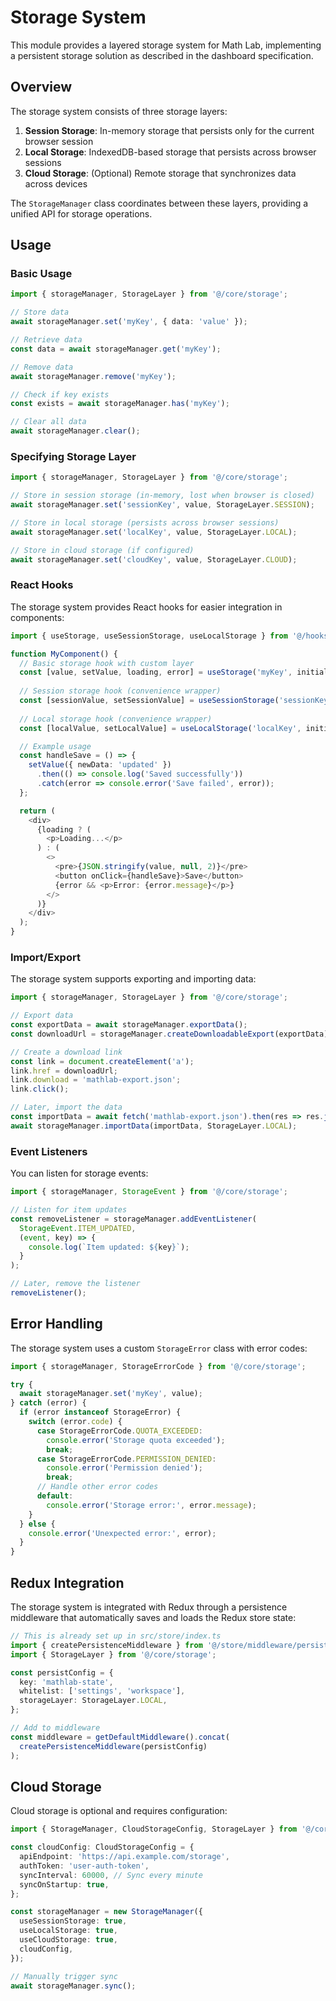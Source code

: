 # Storage System

This module provides a layered storage system for Math Lab, implementing a persistent storage solution as described in the dashboard specification.

## Overview

The storage system consists of three storage layers:

1. **Session Storage**: In-memory storage that persists only for the current browser session
2. **Local Storage**: IndexedDB-based storage that persists across browser sessions
3. **Cloud Storage**: (Optional) Remote storage that synchronizes data across devices

The `StorageManager` class coordinates between these layers, providing a unified API for storage operations.

## Usage

### Basic Usage

```typescript
import { storageManager, StorageLayer } from '@/core/storage';

// Store data
await storageManager.set('myKey', { data: 'value' });

// Retrieve data
const data = await storageManager.get('myKey');

// Remove data
await storageManager.remove('myKey');

// Check if key exists
const exists = await storageManager.has('myKey');

// Clear all data
await storageManager.clear();
```

### Specifying Storage Layer

```typescript
import { storageManager, StorageLayer } from '@/core/storage';

// Store in session storage (in-memory, lost when browser is closed)
await storageManager.set('sessionKey', value, StorageLayer.SESSION);

// Store in local storage (persists across browser sessions)
await storageManager.set('localKey', value, StorageLayer.LOCAL);

// Store in cloud storage (if configured)
await storageManager.set('cloudKey', value, StorageLayer.CLOUD);
```

### React Hooks

The storage system provides React hooks for easier integration in components:

```typescript
import { useStorage, useSessionStorage, useLocalStorage } from '@/hooks/useStorage';

function MyComponent() {
  // Basic storage hook with custom layer
  const [value, setValue, loading, error] = useStorage('myKey', initialValue, StorageLayer.LOCAL);
  
  // Session storage hook (convenience wrapper)
  const [sessionValue, setSessionValue] = useSessionStorage('sessionKey', initialValue);
  
  // Local storage hook (convenience wrapper)
  const [localValue, setLocalValue] = useLocalStorage('localKey', initialValue);

  // Example usage
  const handleSave = () => {
    setValue({ newData: 'updated' })
      .then(() => console.log('Saved successfully'))
      .catch(error => console.error('Save failed', error));
  };

  return (
    <div>
      {loading ? (
        <p>Loading...</p>
      ) : (
        <>
          <pre>{JSON.stringify(value, null, 2)}</pre>
          <button onClick={handleSave}>Save</button>
          {error && <p>Error: {error.message}</p>}
        </>
      )}
    </div>
  );
}
```

### Import/Export

The storage system supports exporting and importing data:

```typescript
import { storageManager, StorageLayer } from '@/core/storage';

// Export data
const exportData = await storageManager.exportData();
const downloadUrl = storageManager.createDownloadableExport(exportData);

// Create a download link
const link = document.createElement('a');
link.href = downloadUrl;
link.download = 'mathlab-export.json';
link.click();

// Later, import the data
const importData = await fetch('mathlab-export.json').then(res => res.json());
await storageManager.importData(importData, StorageLayer.LOCAL);
```

### Event Listeners

You can listen for storage events:

```typescript
import { storageManager, StorageEvent } from '@/core/storage';

// Listen for item updates
const removeListener = storageManager.addEventListener(
  StorageEvent.ITEM_UPDATED, 
  (event, key) => {
    console.log(`Item updated: ${key}`);
  }
);

// Later, remove the listener
removeListener();
```

## Error Handling

The storage system uses a custom `StorageError` class with error codes:

```typescript
import { storageManager, StorageErrorCode } from '@/core/storage';

try {
  await storageManager.set('myKey', value);
} catch (error) {
  if (error instanceof StorageError) {
    switch (error.code) {
      case StorageErrorCode.QUOTA_EXCEEDED:
        console.error('Storage quota exceeded');
        break;
      case StorageErrorCode.PERMISSION_DENIED:
        console.error('Permission denied');
        break;
      // Handle other error codes
      default:
        console.error('Storage error:', error.message);
    }
  } else {
    console.error('Unexpected error:', error);
  }
}
```

## Redux Integration

The storage system is integrated with Redux through a persistence middleware that automatically saves and loads the Redux store state:

```typescript
// This is already set up in src/store/index.ts
import { createPersistenceMiddleware } from '@/store/middleware/persistenceMiddleware';
import { StorageLayer } from '@/core/storage';

const persistConfig = {
  key: 'mathlab-state',
  whitelist: ['settings', 'workspace'],
  storageLayer: StorageLayer.LOCAL,
};

// Add to middleware
const middleware = getDefaultMiddleware().concat(
  createPersistenceMiddleware(persistConfig)
);
```

## Cloud Storage

Cloud storage is optional and requires configuration:

```typescript
import { StorageManager, CloudStorageConfig, StorageLayer } from '@/core/storage';

const cloudConfig: CloudStorageConfig = {
  apiEndpoint: 'https://api.example.com/storage',
  authToken: 'user-auth-token',
  syncInterval: 60000, // Sync every minute
  syncOnStartup: true,
};

const storageManager = new StorageManager({
  useSessionStorage: true,
  useLocalStorage: true,
  useCloudStorage: true,
  cloudConfig,
});

// Manually trigger sync
await storageManager.sync();
```